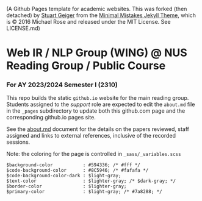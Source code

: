 (A Github Pages template for academic websites. This was forked (then detached) by [Stuart Geiger](https://github.com/staeiou) from the [Minimal Mistakes Jekyll Theme](https://mmistakes.github.io/minimal-mistakes/), which is © 2016 Michael Rose and released under the MIT License. See LICENSE.md)

# Web IR / NLP Group (WING) @ NUS Reading Group / Public Course
### For AY 2023/2024 Semester I (2310)

This repo builds the static `github.io` website for the main reading group.  Students assigned to the _support_ role are expected to edit the `about.md` file in the `_pages` subdirectory to update both this github.com page and the corresponding github.io pages site.

See the [about.md](https://github.com/WING-NUS/cs6101/blob/master/_pages/about.md) document for the details on the papers reviewed, staff assigned and links to external references, inclusive of the recorded sessions.

Note: the coloring for the page is controlled in `_sass/_variables.scss`

```
$background-color           : #594336; /* #fff */
$code-background-color      : #8C5946; /* #fafafa */
$code-background-color-dark : $light-gray;
$text-color                 : $lighter-gray; /* $dark-gray; */
$border-color               : $lighter-gray;
$primary-color              : $light-gray; /* #7a8288; */
```
